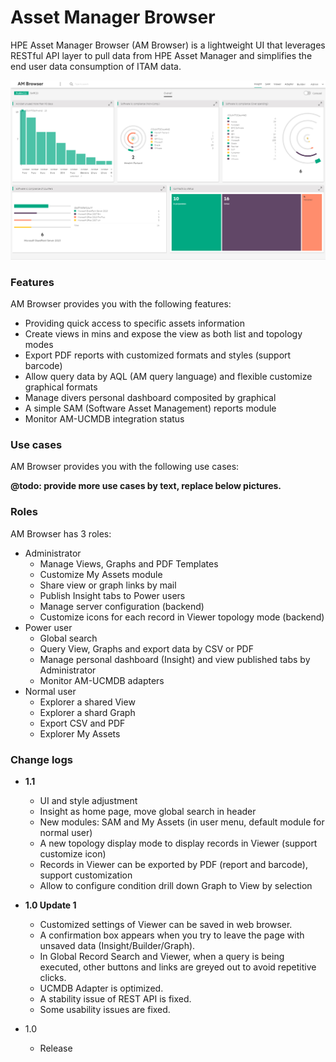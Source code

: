 # Asset Manager Browser

HPE Asset Manager Browser (AM Browser) is a lightweight UI that leverages RESTful API layer to pull data from HPE Asset Manager and simplifies the end user data consumption of ITAM data.

![Viewer screen shot](features/img/insight1.png)

### Features

AM Browser provides you with the following features:

- Providing quick access to specific assets information
- Create views in mins and expose the view as both list and topology modes
- Export PDF reports with customized formats and styles (support barcode)
- Allow query data by AQL (AM query language) and flexible customize graphical formats
- Manage divers personal dashboard composited by graphical
- A simple SAM (Software Asset Management) reports module  
- Monitor AM-UCMDB integration status

### Use cases

AM Browser provides you with the following use cases:

**@todo: provide more use cases by text, replace below pictures.**

### Roles

AM Browser has 3 roles:

- Administrator
    - Manage Views, Graphs and PDF Templates
    - Customize My Assets module
    - Share view or graph links by mail
    - Publish Insight tabs to Power users
    - Manage server configuration (backend)
    - Customize icons for each record in Viewer topology mode (backend)
- Power user
    - Global search
    - Query View, Graphs and export data by CSV or PDF
    - Manage personal dashboard (Insight) and view published tabs by Administrator
    - Monitor AM-UCMDB adapters
- Normal user
    - Explorer a shared View
    - Explorer a shard Graph
    - Export CSV and PDF
    - Explorer My Assets

### Change logs

- **1.1**
    - UI and style adjustment
    - Insight as home page, move global search in header
    - New modules: SAM and My Assets (in user menu, default module for normal user)
    - A new topology display mode to display records in Viewer (support customize icon)
    - Records in Viewer can be exported by PDF (report and barcode), support customization
    - Allow to configure condition drill down Graph to View by selection

- **1.0 Update 1**
    - Customized settings of Viewer can be saved in web browser.
    - A confirmation box appears when you try to leave the page with unsaved data (Insight/Builder/Graph).
    - In Global Record Search and Viewer, when a query is being executed, other buttons and links are greyed out to avoid repetitive clicks.
    - UCMDB Adapter is optimized.
    - A stability issue of REST API is fixed.
    - Some usability issues are fixed.

- 1.0
    - Release